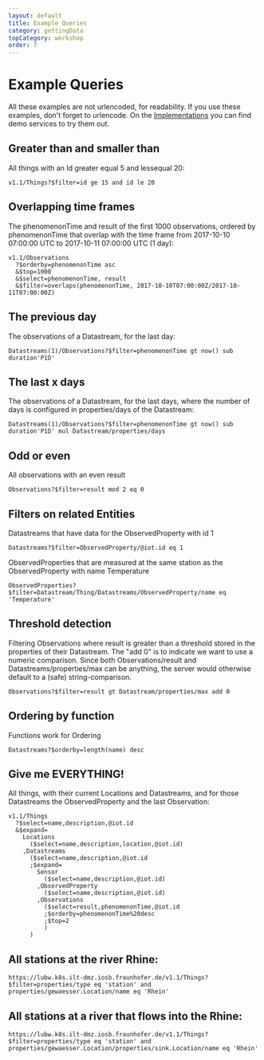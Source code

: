 ```yaml
---
layout: default
title: Example Queries
category: gettingData
topCategory: workshop
order: 7
---
```


# Example Queries

All these examples are not urlencoded, for readability. If you use these examples, don't forget to urlencode.
On the [Implementations](STA-Implementations) you can find demo services to try them out.

## Greater than and smaller than
All things with an Id greater equal 5 and lessequal 20:

`v1.1/Things?$filter=id ge 15 and id le 20`

## Overlapping time frames
The phenomenonTime and result of the first 1000 observations, ordered by phenomenonTime that overlap with the time frame from 2017-10-10 07:00:00 UTC to 2017-10-11 07:00:00 UTC (1 day):
```
v1.1/Observations
  ?$orderby=phenomenonTime asc
  &$top=1000
  &$select=phenomenonTime, result
  &$filter=overlaps(phenomenonTime, 2017-10-10T07:00:00Z/2017-10-11T07:00:00Z)
```

## The previous day
The observations of a Datastream, for the last day:

```
Datastreams(1)/Observations?$filter=phenomenonTime gt now() sub duration'P1D'
```

## The last x days

The observations of a Datastream, for the last days, where the number of days is configured in properties/days of the Datastream:

```
Datastreams(1)/Observations?$filter=phenomenonTime gt now() sub duration'P1D' mul Datastream/properties/days
```

## Odd or even

All observations with an even result
```
Observations?$filter=result mod 2 eq 0
```

## Filters on related Entities

Datastreams that have data for the ObservedProperty with id 1
```
Datastreams?$filter=ObservedProperty/@iot.id eq 1
```

ObservedProperties that are measured at the same station as the ObservedProperty with name Temperature
```
ObservedProperties?$filter=Datastream/Thing/Datastreams/ObservedProperty/name eq 'Temperature'
```


## Threshold detection

Filtering Observations where result is greater than a threshold stored in the properties of their Datastream. The "add 0" is to indicate we want to use a numeric comparison. Since both Observations/result and Datastreams/properties/max can be anything, the server would otherwise default to a (safe) string-comparison.
```
Observations?$filter=result gt Datastream/properties/max add 0
```

## Ordering by function

Functions work for Ordering
```
Datastreams?$orderby=length(name) desc
```

## Give me EVERYTHING!
All things, with their current Locations and Datastreams, and for those Datastreams the ObservedProperty and the last Observation:
```
v1.1/Things
  ?$select=name,description,@iot.id
  &$expand=
    Locations
      ($select=name,description,location,@iot.id)
    ,Datastreams
      ($select=name,description,@iot.id
      ;$expand=
        Sensor
          ($select=name,description,@iot.id)
        ,ObservedProperty
          ($select=name,description,@iot.id)
        ,Observations
          ($select=result,phenomenonTime,@iot.id
          ;$orderby=phenomenonTime%20desc
          ;$top=2
          )
      )
```

## All stations at the river Rhine:
```
https://lubw.k8s.ilt-dmz.iosb.fraunhofer.de/v1.1/Things?$filter=properties/type eq 'station' and properties/gewaesser.Location/name eq 'Rhein'

```
## All stations at a river that flows into the Rhine:
```
https://lubw.k8s.ilt-dmz.iosb.fraunhofer.de/v1.1/Things?$filter=properties/type eq 'station' and properties/gewaesser.Location/properties/sink.Location/name eq 'Rhein'
```
